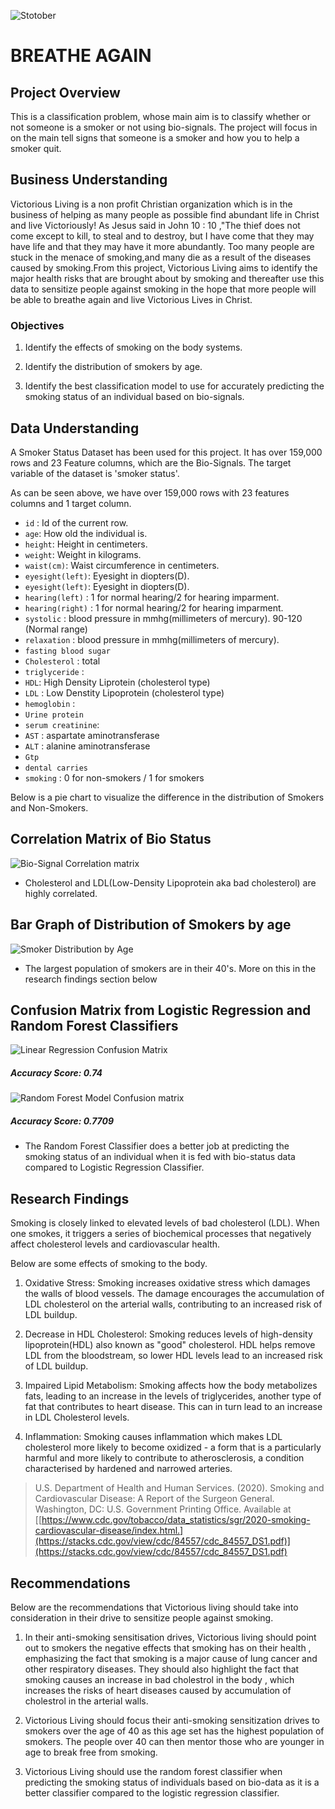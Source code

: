![Stotober](https://encrypted-tbn0.gstatic.com/images?q=tbn:ANd9GcRt7m3E67ogwWOfRoEU9EtJsnZ80bWI0j2FPQ&s)

# BREATHE AGAIN

## Project Overview
This is a classification problem, whose main aim is to classify whether or not someone is a smoker or not using bio-signals. The project will focus in on the main tell signs that someone is a smoker and how you to help a smoker quit.


## Business Understanding 

Victorious Living is a non profit Christian organization which is in the business of helping as many people as possible find abundant life in Christ and live Victoriously! As Jesus said in John 10 : 10 ,"The thief does not come except to kill, to steal and to destroy, but I have come that they may have life and that they may have it more abundantly. Too many people are stuck in the menace of smoking,and many die as a result of the diseases caused by smoking.From this project, Victorious Living aims to identify the major health risks that are brought about by smoking and thereafter use this data to sensitize people against smoking in the hope that more people will be able to breathe again and live Victorious Lives in Christ.


### Objectives
1. Identify the effects of smoking on the body systems.  

2. Identify the distribution of smokers by age.

3. Identify the best classification model to use for accurately predicting the smoking status of an individual based on bio-signals.

## Data Understanding

A Smoker Status Dataset has been used for this project. It has over 159,000 rows and 23 Feature columns, which are the Bio-Signals. The target variable of the dataset is 'smoker status'.

As can be seen above, we have over 159,000 rows with 23 features columns and 1 target column. 
- `id` : Id of the current row.
- `age`: How old the individual is.
- `height`: Height in centimeters.
- `weight`: Weight in kilograms.
- `waist(cm)`: Waist circumference in centimeters.
- `eyesight(left)`: Eyesight in diopters(D).
- `eyesight(left)`: Eyesight in diopters(D).
- `hearing(left)` : 1 for normal hearing/2 for hearing imparment.
- `hearing(right)` : 1 for normal hearing/2 for hearing imparment.
- `systolic` : blood pressure in mmhg(millimeters of mercury). 90-120 (Normal range)
- `relaxation` : blood pressure in mmhg(millimeters of mercury).
- `fasting blood sugar` 
- `Cholesterol` : total
- `triglyceride` : 
- `HDL`: High Density Liprotein (cholesterol type)
- `LDL` : Low Denstity Lipoprotein (cholesterol type)
- `hemoglobin` :
- `Urine protein` 
- `serum creatinine`:
- `AST` : aspartate aminotransferase
- `ALT` : alanine aminotransferase
- `Gtp` 
- `dental carries` 
- `smoking` : 0 for non-smokers / 1 for smokers

Below is a pie chart to visualize the difference in the distribution of Smokers and Non-Smokers.


## Correlation Matrix of Bio Status

![Bio-Signal Correlation matrix](Bio-status_correlation_matrix.png)

- Cholesterol and LDL(Low-Density Lipoprotein aka bad cholesterol) are highly correlated.

## Bar Graph of Distribution of Smokers by age

![Smoker Distribution by Age](number_of_smokers_by_age.png)

- The largest population of smokers are in their 40's.
  More on this in the research findings section below


## Confusion Matrix from Logistic Regression and Random Forest Classifiers


![Linear Regression Confusion Matrix](Linear_Regression_Confusion_Matrix.png)

##### Accuracy Score: 0.74

![Random Forest Model Confusion matrix](Random_Forest_Model_Confusion_Matrix.png)

##### Accuracy Score: 0.7709

- The Random Forest Classifier does a better job at predicting the smoking status of an individual when it is fed with bio-status data compared to Logistic Regression Classifier.

## Research Findings

  Smoking is closely linked to elevated levels of bad cholesterol (LDL). When one smokes, it triggers a series of biochemical processes that negatively affect cholesterol levels and cardiovascular health.

 Below are some effects of smoking to the body. 
 1. Oxidative Stress: Smoking increases oxidative stress which damages the walls of blood vessels. The damage encourages the accumulation of LDL cholesterol on the arterial walls, contributing to an increased risk of
 LDL buildup. 

 2. Decrease in HDL Cholesterol: Smoking reduces levels of high-density lipoprotein(HDL) also known as "good" cholesterol. HDL helps remove LDL from the bloodstream, so lower  HDL levels lead to an increased risk of LDL buildup. 

 3. Impaired Lipid Metabolism: Smoking affects how the body metabolizes fats, leading to an increase in the levels of triglycerides, another type of fat that contributes to heart disease. This can in turn lead to an increase in LDL Cholesterol levels.

 4. Inflammation: Smoking causes inflammation which makes LDL cholesterol more likely to become oxidized - a form that is a particularly harmful and more likely to contribute to atherosclerosis, a condition characterised by hardened and narrowed arteries. 


 > U.S. Department of Health and Human Services. (2020). Smoking and Cardiovascular Disease: A Report of the Surgeon General. Washington, DC: U.S. Government Printing Office. Available at [[https://www.cdc.gov/tobacco/data_statistics/sgr/2020-smoking-cardiovascular-disease/index.html.](https://stacks.cdc.gov/view/cdc/84557/cdc_84557_DS1.pdf)](https://stacks.cdc.gov/view/cdc/84557/cdc_84557_DS1.pdf)

 ## Recommendations 

 Below are the recommendations that Victorious living should take into consideration in their drive to sensitize people against smoking. 
1. In their anti-smoking sensitisation drives, Victorious living should point out to smokers the negative effects that smoking has on their health , emphasizing the 
fact that smoking is a major cause of lung cancer and other respiratory diseases. They should also highlight the fact that smoking causes an increase in bad cholestrol in the body , which increases the risks of heart diseases caused by accumulation of cholestrol in the arterial walls. 

2. Victorious Living should focus their anti-smoking sensitization drives to smokers over the age of 40 as this age set has the highest population of smokers. The people 
over 40 can then mentor those who are younger in age to break free from smoking. 

3. Victorious Living should use the random forest classifier when predicting the smoking status of individuals based on bio-data as it is a better classifier compared to 
   the logistic regression classifier.

